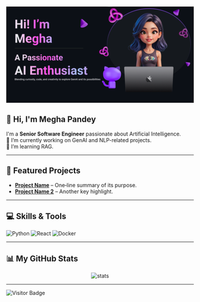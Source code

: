 <!---
- 👋 Hi, I’m @GitMeP
- 👀 I’m interested in Artificial Intelligence
- 🌱 I’m currently learning Artificial Intelligence which includes Machine Learning, Deep Learning and NLP
- 😀 I try to learn new things such that i can gain some Knowledge
--->

<!---
GitMeP/GitMeP is a ✨ special ✨ repository because its `README.md` (this file) appears on your GitHub profile.
You can click the Preview link to take a look at your changes.
--->

<!-- Header Banner -->
<p align="center">
  <img src="readme_banner.png" alt="Banner" width="800"/>
</p>

<!-- 👋 About Me -->
## 👋 Hi, I'm Megha Pandey  
I'm a **Senior Software Engineer** passionate about Artificial Intelligence.  
🔭 I’m currently working on GenAI and NLP-related projects.  
🌱 I’m learning RAG.  

---

<!-- 🚀 Featured Projects -->
## 🚀 Featured Projects
- **[Project Name](https://github.com/you/project)** – One‑line summary of its purpose.
- **[Project Name 2](https://github.com/you/project2)** – Another key highlight.

---

<!-- 💻 Skills -->
## 💻 Skills & Tools  
![Python](https://img.shields.io/badge/Python-blue?logo=python&logoColor=white)
![React](https://img.shields.io/badge/React-blue?logo=react&logoColor=white)
![Docker](https://img.shields.io/badge/Docker-blue?logo=docker&logoColor=white)

---

<!-- 📊 GitHub Stats -->
## 📊 My GitHub Stats
<p align="center">
  <img src="https://github-readme-stats.vercel.app/api?username=GitMeP&show_icons=true&theme=radical" alt="stats"/>
</p>

---

<!-- 👀 Visitor Count -->
![Visitor Badge](https://visitor-badge.glitch.me/badge?page_id=GitMeP-GitMeP)
